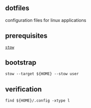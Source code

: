
## dotfiles

configuration files for linux applications

## prerequisites

[`stow`](https://www.gnu.org/software/stow/manual/stow)

## bootstrap

```shell
stow --target ${HOME} --stow user
```

## verification

```shell
find ${HOME}/.config -xtype l
```
